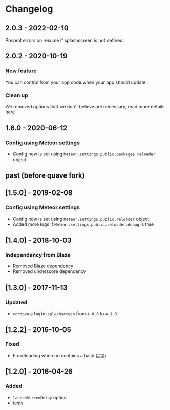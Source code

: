 # Changelog

## 2.0.3 - 2022-02-10

Prevent errors on resume if splashscreen is not defined.

## 2.0.2 - 2020-10-19
### New feature
You can control from your app code when your app should update.

### Clean up
We removed options that we don't believe are necessary, read more details [here](./README.md)

## 1.6.0 - 2020-06-12
### Config using Meteor.settings
- Config now is set using `Meteor.settings.public.packages.reloader` object

## past (before quave fork)
## [1.5.0] - 2019-02-08
### Config using Meteor.settings
- Config now is set using `Meteor.settings.public.reloader` object
- Added more logs if `Meteor.settings.public.reloader.debug` is true

## [1.4.0] - 2018-10-03
### Independency from Blaze
- Removed Blaze dependency
- Removed underscore dependency

## [1.3.0] - 2017-11-13
### Updated

- `cordova-plugin-splashscreen` from `4.0.0` to `4.1.0`

## [1.2.2] - 2016-10-05
### Fixed

- Fix reloading when url contains a hash ([#10](https://github.com/jamielob/reloader/issues/10))

## [1.2.0] - 2016-04-26
### Added
- `launchScreenDelay` option
- tests
